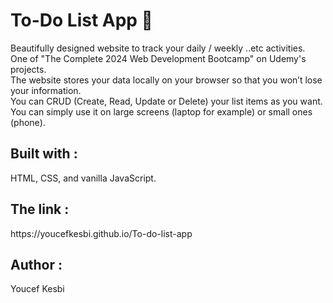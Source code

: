 <h1>To-Do List App 📝</h1>
Beautifully designed website to track your daily / weekly ..etc activities.<br>
One of "The Complete 2024 Web Development Bootcamp" on Udemy's projects.<br>
The website stores your data locally on your browser so that you won’t lose your information.<br>
You can CRUD (Create, Read, Update or Delete) your list items as you want.<br>
You can simply use it on large screens (laptop for example) or small ones (phone).

<h2>Built with :</h2>
HTML, CSS, and vanilla JavaScript.

<h2>The link :</h2>
https://youcefkesbi.github.io/To-do-list-app

<h2>Author :</h2>
Youcef Kesbi
